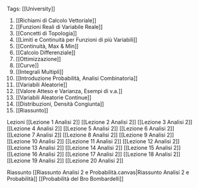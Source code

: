 
Tags: [[University]]
1. [[Richiami di Calcolo Vettoriale]] 
2. [[Funzioni Reali di Variabile Reale]]
3. [[Concetti di Topologia]] 
4. [[Limiti e Continuità per Funzioni di più Variabili]]
5. [[Continuità, Max & Min]]
6. [[Calcolo Differenziale]] 
7. [[Ottimizzazione]]
8. [[Curve]] 
9. [[Integrali Multipli]]
10. [[Introduzione Probabilità, Analisi Combinatoria]]
11. [[Variabili Aleatorie]]
12. [[Valore Atteso e Varianza, Esempi di v.a.]]
13. [[Variabili Aleatorie Continue]]
14. [[Distribuzioni, Densità Congiunta]]
15. [[Riassunto]] 

Lezioni
	[[Lezione 1 Analisi 2]]
	[[Lezione 2 Analisi 2]]
	[[Lezione 3 Analisi 2]]
	[[Lezione 4 Analisi 2]]
	[[Lezione 5 Analisi 2]]
	[[Lezione 6 Analisi 2]]
	[[Lezione 7 Analisi 2]]
	[[Lezione 8 Analisi 2]]
	[[Lezione 9 Analisi 2]]
	[[Lezione 10 Analisi 2]] 
	[[Lezione 11 Analisi 2]]
	[[Lezione 12 Analisi 2]] 
	[[Lezione 13 Analisi 2]] 
	[[Lezione 14 Analisi 2]]
	[[Lezione 15 Analisi 2]] 
	[[Lezione 16 Analisi 2]]
	[[Lezione  17 Analisi 2]]
	[[Lezione 18 Analisi 2]] 
	[[Lezione 19 Analisi 2]]
	[[Lezione 20 Analisi 2]] 

Riassunto
	[[Riassunto Analisi 2 e Probabilità.canvas|Riassunto Analisi 2 e Probabilità]]
	[[Probabilità del Bro Bombardelli]] 